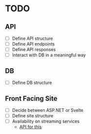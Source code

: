 ﻿# TODO

## API
- [ ] Define API structure
- [ ] Define API endpoints
- [ ] Define API responses
- [ ] Interact with DB in a meaningful way

## DB
- [ ] Define DB structure

## Front Facing Site
- [ ] Decide between ASP.NET or Svelte
- [ ] Define site structure
- [ ] Availability on streaming services
  - [API for this](https://rapidapi.com/movie-of-the-night-movie-of-the-night-default/api/streaming-availability/)